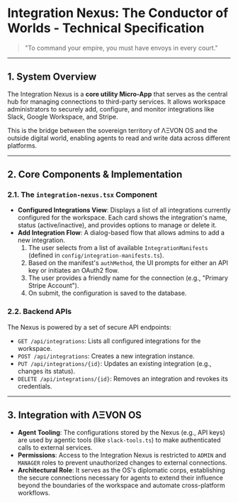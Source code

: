 # Integration Nexus: The Conductor of Worlds - Technical Specification

> "To command your empire, you must have envoys in every court."

---

## 1. System Overview

The Integration Nexus is a **core utility Micro-App** that serves as the central hub for managing connections to third-party services. It allows workspace administrators to securely add, configure, and monitor integrations like Slack, Google Workspace, and Stripe.

This is the bridge between the sovereign territory of ΛΞVON OS and the outside digital world, enabling agents to read and write data across different platforms.

---

## 2. Core Components & Implementation

### 2.1. The `integration-nexus.tsx` Component
- **Configured Integrations View**: Displays a list of all integrations currently configured for the workspace. Each card shows the integration's name, status (active/inactive), and provides options to manage or delete it.
- **Add Integration Flow**: A dialog-based flow that allows admins to add a new integration.
  1.  The user selects from a list of available `IntegrationManifests` (defined in `config/integration-manifests.ts`).
  2.  Based on the manifest's `authMethod`, the UI prompts for either an API key or initiates an OAuth2 flow.
  3.  The user provides a friendly name for the connection (e.g., "Primary Stripe Account").
  4.  On submit, the configuration is saved to the database.

### 2.2. Backend APIs
The Nexus is powered by a set of secure API endpoints:
- `GET /api/integrations`: Lists all configured integrations for the workspace.
- `POST /api/integrations`: Creates a new integration instance.
- `PUT /api/integrations/{id}`: Updates an existing integration (e.g., changes its status).
- `DELETE /api/integrations/{id}`: Removes an integration and revokes its credentials.

---

## 3. Integration with ΛΞVON OS

- **Agent Tooling**: The configurations stored by the Nexus (e.g., API keys) are used by agentic tools (like `slack-tools.ts`) to make authenticated calls to external services.
- **Permissions**: Access to the Integration Nexus is restricted to `ADMIN` and `MANAGER` roles to prevent unauthorized changes to external connections.
- **Architectural Role**: It serves as the OS's diplomatic corps, establishing the secure connections necessary for agents to extend their influence beyond the boundaries of the workspace and automate cross-platform workflows.